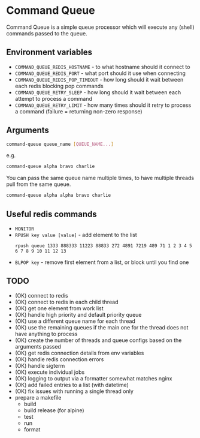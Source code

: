 # Command Queue

Command Queue is a simple queue processor which will execute any (shell) commands passed to the queue.

## Environment variables
- `COMMAND_QUEUE_REDIS_HOSTNAME` - to what hostname should it connect to
- `COMMAND_QUEUE_REDIS_PORT` - what port should it use when connecting
- `COMMAND_QUEUE_REDIS_POP_TIMEOUT` - how long should it wait between each redis blocking pop commands
- `COMMAND_QUEUE_RETRY_SLEEP` - how long should it wait between each attempt to process a command
- `COMMAND_QUEUE_RETRY_LIMIT` - how many times should it retry to process a command (failure = returning non-zero response)

## Arguments

```bash
command-queue queue_name [QUEUE_NAME...]
```

e.g.

```bash
command-queue alpha bravo charlie
```

You can pass the same queue name multiple times, to have multiple threads pull from the same queue.


```bash
command-queue alpha alpha bravo charlie
```

## Useful redis commands
- `MONITOR`
- `RPUSH key value [value]` - add element to the list
    ```
    rpush queue 1333 888333 11223 88833 272 4891 7219 489 71 1 2 3 4 5 6 7 8 9 10 11 12 13
    ```
- `BLPOP key` - remove first element from a list, or block until you find one

## TODO
- (OK) connect to redis
- (OK) connect to redis in each child thread
- (OK) get one element from work list
- (OK) handle high priority and default priority queue
- (OK) use a different queue name for each thread
- (OK) use the remaining queues if the main one for the thread does not have anything to process
- (OK) create the number of threads and queue configs based on the arguments passed  
- (OK) get redis connection details from env variables
- (OK) handle redis connection errors
- (OK) handle sigterm
- (OK) execute individual jobs
- (OK) logging to output via a formatter somewhat matches nginx
- (OK) add failed entries to a list (with datetime)
- (OK) fix issues with running a single thread only
- prepare a makefile
    - build
    - build release (for alpine)
    - test
    - run
    - format